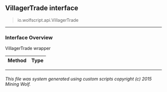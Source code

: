 ## VillagerTrade __interface__

>io.wolfscript.api.VillagerTrade

---

### Interface Overview

VillagerTrade wrapper

Method | Type   
--- | :--- 



---



###### This file was system generated using custom scripts copyright (c) 2015 Mining Wolf.
	

